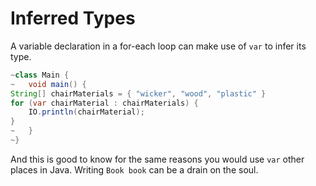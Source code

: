 # Inferred Types

A variable declaration in a for-each loop can make use of `var` to infer its type.

```java
~class Main {
~   void main() {
String[] chairMaterials = { "wicker", "wood", "plastic" }
for (var chairMaterial : chairMaterials) {
    IO.println(chairMaterial);
}
~   }
~}
```

And this is good to know for the same reasons you would use `var` other places in Java.
Writing `Book book` can be a drain on the soul.
